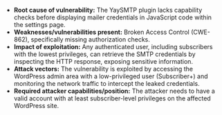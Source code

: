 - **Root cause of vulnerability:** The YaySMTP plugin lacks capability checks before displaying mailer credentials in JavaScript code within the settings page.
- **Weaknesses/vulnerabilities present:** Broken Access Control (CWE-862), specifically missing authorization checks.
- **Impact of exploitation:** Any authenticated user, including subscribers with the lowest privileges, can retrieve the SMTP credentials by inspecting the HTTP response, exposing sensitive information.
- **Attack vectors:** The vulnerability is exploited by accessing the WordPress admin area with a low-privileged user (Subscriber+) and monitoring the network traffic to intercept the leaked credentials.
- **Required attacker capabilities/position:** The attacker needs to have a valid account with at least subscriber-level privileges on the affected WordPress site.